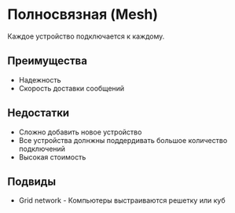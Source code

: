 Полносвязная (Mesh)
========================

Каждое устройство подключается к каждому.

## Преимущества

- Надежность
- Скорость доставки сообщений

## Недостатки

- Сложно добавить новое устройство
- Все устройства долнжны поддердивать большое количество подключений
- Высокая стоимость

## Подвиды

- Grid network - Компьютеры выстраиваются решетку или куб
